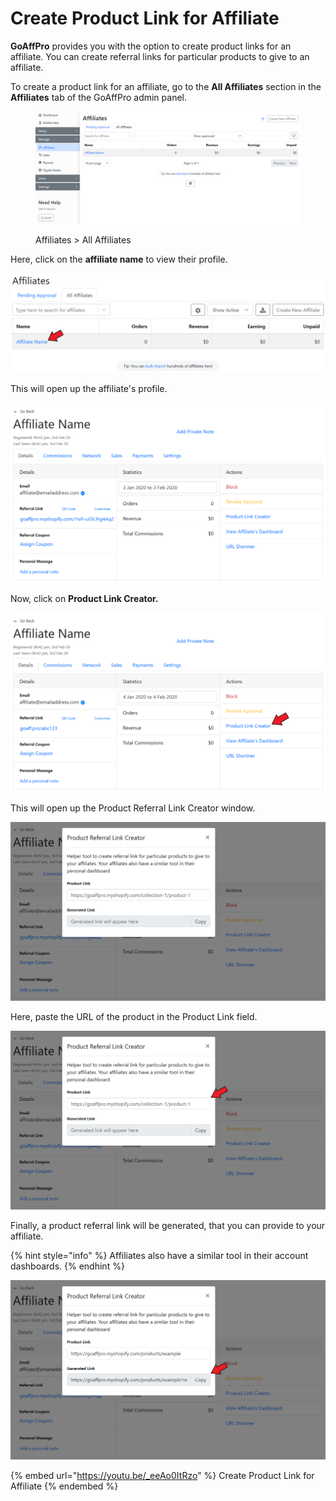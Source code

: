 # Create Product Link for Affiliate

**GoAffPro** provides you with the option to create product links for an affiliate. You can create referral links for particular products to give to an affiliate.

To create a product link for an affiliate, go to the **All Affiliates** section in the **Affiliates** tab of the GoAffPro admin panel.

<figure><img src="../../../.gitbook/assets/image (3520).png" alt=""><figcaption><p>Affiliates > All Affiliates</p></figcaption></figure>

Here, click on the **affiliate name** to view their profile.

![Click on affiliate's name](<../../../.gitbook/assets/image (991).png>)

This will open up the affiliate's profile.

![Affiliate Profile](<../../../.gitbook/assets/Annotation 2020-02-03 184518 (1).png>)

Now, click on **Product Link Creator.**

![Click on Product Link Creator](<../../../.gitbook/assets/Annotation 2020-02-04 043132.png>)

This will open up the Product Referral Link Creator window.

![Product Referral Link Creator](<../../../.gitbook/assets/Annotation 2020-02-04 043321 (1).png>)

Here, paste the URL of the product in the Product Link field.

![Paste the product link](<../../../.gitbook/assets/Annotation 2020-02-04 043321.png>)

Finally, a product referral link will be generated, that you can provide to your affiliate.

{% hint style="info" %}
Affiliates also have a similar tool in their account dashboards.
{% endhint %}

![](<../../../.gitbook/assets/Annotation 2020-02-04 044121.png>)

{% embed url="https://youtu.be/_eeAo0ItRzo" %}
Create Product Link for Affiliate
{% endembed %}
